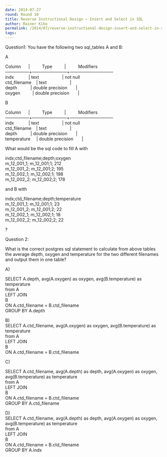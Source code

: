 ```yaml
---
date: 2014-07-27
round: Round 10
title: Reverse Instructional Design — Insert and Select in SQL
author: Rainer Kiko
permalink: /2014/07/reverse-instructional-design-insert-and-select-in-sql/
tags:
---
```

Question1: You have the following two sql_tables A and B:

A

Column      |          Type          |          Modifiers  
&#8212;&#8212;&#8212;&#8212;&#8212;&#8211;+&#8212;&#8212;&#8212;&#8212;&#8212;&#8212;&#8212;&#8212;+&#8212;&#8212;&#8212;&#8212;&#8212;&#8212;&#8212;&#8212;&#8212;&#8212;  
indx            | text                   | not null  
ctd_filename    | text                   |  
depth           | double precision       |  
oxygen          | double precision       |

B

Column      |          Type          |          Modifiers  
&#8212;&#8212;&#8212;&#8212;&#8212;&#8211;+&#8212;&#8212;&#8212;&#8212;&#8212;&#8212;&#8212;&#8212;+&#8212;&#8212;&#8212;&#8212;&#8212;&#8212;&#8212;&#8212;&#8212;&#8212;  
indx            | text                   | not null  
ctd_filename    | text                   |  
depth           | double precision       |  
temperature     | double precision       |

What would be the sql code to fill A with

indx;ctd_filename;depth;oxygen  
m\_12\_001\_1; m\_12_001;1; 212  
m\_12\_001\_2; m\_12_001;2; 195  
m\_12\_002\_1; m\_12_002;1; 198  
m\_12\_002\_2; m\_12_002;2; 178

and B with

indx;ctd_filename;depth;temperature  
m\_12\_001\_1; m\_12_001;1; 23  
m\_12\_001\_2; m\_12_001;2; 22  
m\_12\_002\_1; m\_12_002;1; 18  
m\_12\_002\_2; m\_12_002;2; 22

?

Question 2:

What is the correct postgres sql statement to calculate from above tables the average depth, oxygen and temperature for the two different filenames and output them in one table?

A)

SELECT A.depth, avg(A.oxygen) as oxygen, avg(B.temperature) as temperature  
from A  
LEFT JOIN  
B  
ON A.ctd\_filename = B.ctd\_filename  
GROUP BY A.depth

B)  
SELECT A.ctd_filename, avg(A.oxygen) as oxygen, avg(B.temperature) as temperature  
from A  
LEFT JOIN  
B  
ON A.ctd\_filename = B.ctd\_filename

C)

SELECT A.ctd_filename, avg(A.depth) as depth, avg(A.oxygen) as oxygen, avg(B.temperature) as temperature  
from A  
LEFT JOIN  
B  
ON A.ctd\_filename = B.ctd\_filename  
GROUP BY A.ctd_filename

D)  
SELECT A.ctd_filename, avg(A.depth) as depth, avg(A.oxygen) as oxygen, avg(B.temperature) as temperature  
from A  
LEFT JOIN  
B  
ON A.ctd\_filename = B.ctd\_filename  
GROUP BY A.indx
